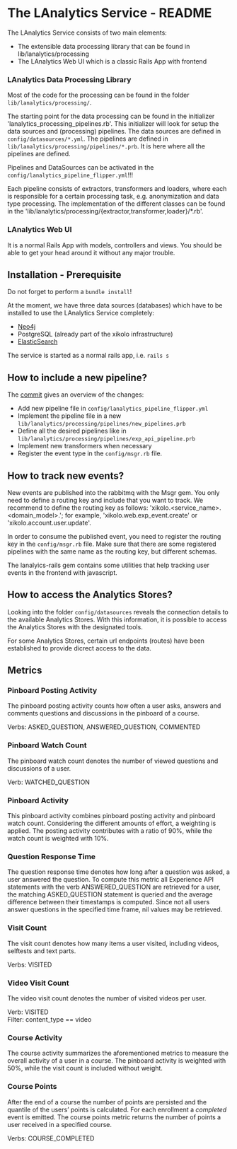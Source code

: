 # The LAnalytics Service - README

The LAnalytics Service consists of two main elements:

- The extensible data processing library that can be found in lib/lanalytics/processing
- The LAnalytics Web UI which is a classic Rails App with frontend 

### LAnalytics Data Processing Library

Most of the code for the processing can be found in the folder `lib/lanalytics/processing/`.

The starting point for the data processing can be found in the initializer 'lanalytics_processing_pipelines.rb'. This initializer will look for setup the data sources and (processing) pipelines. The data sources are defined in `config/datasources/*.yml`. The pipelines are defined in `lib/lanalytics/processing/pipelines/*.prb`. It is here where all the pipelines are defined.

Pipelines and DataSources can be activated in the `config/lanalytics_pipeline_flipper.yml`!!!

Each pipeline consists of extractors, transformers and loaders, where each is responsible for a certain processing task, e.g. anonymization and data type processing. The implementation of the different classes can be found in the 'lib/lanalytics/processing/{extractor,transformer,loader}/*.rb'.

### LAnalytics Web UI
It is a normal Rails App with models, controllers and views. You should be able to get your head around it without any major trouble.


## Installation - Prerequisite

Do not forget to perform a `bundle install`!
 
At the moment, we have three data sources (databases) which have to be installed to use the LAnalytics Service completely:

* [Neo4j](http://neo4j.com/artifact.php?name=neo4j-community-2.1.7-unix.tar.gz)
* PostgreSQL (already part of the xikolo infrastructure)
* [ElasticSearch](https://download.elasticsearch.org/elasticsearch/elasticsearch/elasticsearch-1.5.0.zip)

The service is started as a normal rails app, i.e. `rails s` 


## How to include a new pipeline?

The [commit](https://dev.xikolo.de/gitlab/xikolo/lanalytics/commit/09c4ac9c112e1662fd38917605c005a1319978fd) gives an overview of the changes:

* Add new pipeline file in `config/lanalytics_pipeline_flipper.yml`
* Implement the pipeline file in a new `lib/lanalytics/processing/pipelines/new_pipelines.prb`
* Define all the desired pipelines like in `lib/lanalytics/processing/pipelines/exp_api_pipeline.prb`
* Implement new transformers when necessary
* Register the event type in the `config/msgr.rb` file. 




## How to track new events?

New events are published into the rabbitmq with the Msgr gem. You only need to define a routing key and include that you want to track. We recommend to define the routing key as follows: 'xikolo.<service_name>.<domain_model>.<action>'; for example, 'xikolo.web.exp_event.create' or 'xikolo.account.user.update'.

In order to consume the published event, you need to register the routing key in the `config/msgr.rb` file.
Make sure that there are some registered pipelines with the same name as the routing key, but different schemas.

The lanalyics-rails gem contains some utilities that help tracking user events in the frontend with javascript. 



## How to access the Analytics Stores?

Looking into the folder `config/datasources` reveals the connection details to the available Analytics Stores. With this information, it is possible to access the Analytics Stores with the designated tools. 

For some Analytics Stores, certain url endpoints (routes) have been established to provide dicrect access to the data. 


## Metrics

### Pinboard Posting Activity

The pinboard posting activity counts how often a user asks, answers and
comments questions and discussions in the pinboard of a course.

Verbs: ASKED_QUESTION, ANSWERED_QUESTION, COMMENTED

### Pinboard Watch Count

The pinboard watch count denotes the number of viewed questions and
discussions of a user.

Verb: WATCHED_QUESTION

### Pinboard Activity

This pinboard activity combines pinboard posting activity and pinboard
watch count. Considering the different amounts of effort, a weighting is
applied. The posting activity contributes with a ratio of 90%, while the
watch count is weighted with 10%.

### Question Response Time

The question response time denotes how long after a question was asked,
a user answered the question. To compute this metric all Experience API
statements with the verb ANSWERED_QUESTION are retrieved for a user,
the matching ASKED_QUESTION statement is queried and the
average difference between their timestamps is computed. Since not all
users answer questions in the specified time frame, nil values may be retrieved.

### Visit Count

The visit count denotes how many items a user visited, including videos,
selftests and text parts.

Verbs: VISITED

### Video Visit Count

The video visit count denotes the number of visited videos per user.

Verb: VISITED  
Filter: content_type == video

### Course Activity

The course activity summarizes the aforementioned metrics to measure the
overall activity of a user in a course. The pinboard activity is
weighted with 50%, while the visit count is included without weight.

### Course Points

After the end of a course the number of points are persisted and the
quantile of the users’ points is calculated. For each enrollment a
*completed* event is emitted. The course points metric returns the number of
points a user received in a specified course.

Verbs: COURSE_COMPLETED
